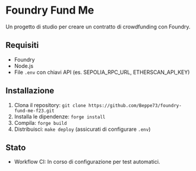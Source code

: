 # Foundry Fund Me
Un progetto di studio per creare un contratto di crowdfunding con Foundry.

## Requisiti
- Foundry
- Node.js
- File `.env` con chiavi API (es. SEPOLIA_RPC_URL, ETHERSCAN_API_KEY)

## Installazione
1. Clona il repository: `git clone https://github.com/Beppe73/foundry-fund-me-f23.git`
2. Installa le dipendenze: `forge install`
3. Compila: `forge build`
4. Distribuisci: `make deploy` (assicurati di configurare `.env`)

## Stato
- Workflow CI: In corso di configurazione per test automatici.